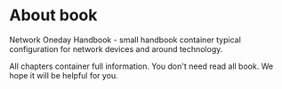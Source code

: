 # About book

Network Oneday Handbook - small handbook container typical configuration for network devices and around technology.

All chapters container full information. You don't need read all book. We hope it will be helpful for you.

